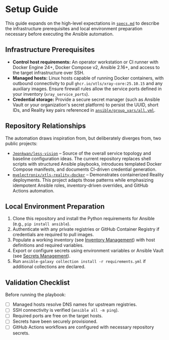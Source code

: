 # Setup Guide

This guide expands on the high-level expectations in [`specs.md`](../specs.md) to describe the infrastructure prerequisites and local environment preparation necessary before executing the Ansible automation.

## Infrastructure Prerequisites

- **Control host requirements:** An operator workstation or CI runner with Docker Engine 24+, Docker Compose v2, Ansible 2.16+, and access to the target infrastructure over SSH.
- **Managed hosts:** Linux hosts capable of running Docker containers, with outbound connectivity to pull `ghcr.io/xtls/xray-core:25.10.15` and any auxiliary images. Ensure firewall rules allow the service ports defined in your inventory (`xray_service_ports`).
- **Credential storage:** Provide a secure secret manager (such as Ansible Vault or your organization's secret platform) to persist the UUID, short IDs, and Reality key pairs referenced in [`ansible/group_vars/all.yml`](../ansible/group_vars/all.yml).

## Repository Relationships

The automation draws inspiration from, but deliberately diverges from, two public projects:

- [`Jeonkwan/less-vision`](https://github.com/Jeonkwan/less-vision) – Source of the overall service topology and baseline configuration ideas. The current repository replaces shell scripts with structured Ansible playbooks, introduces templated Docker Compose manifests, and documents CI-driven credential generation.
- [`myelectronix/xtls-reality-docker`](https://github.com/myelectronix/xtls-reality-docker) – Demonstrates containerized Reality deployments. This project adapts those patterns while emphasizing idempotent Ansible roles, inventory-driven overrides, and GitHub Actions automation.

## Local Environment Preparation

1. Clone this repository and install the Python requirements for Ansible (e.g., `pip install ansible`).
2. Authenticate with any private registries or GitHub Container Registry if credentials are required to pull images.
3. Populate a working inventory (see [Inventory Management](operations.md#inventory-management)) with host definitions and required variables.
4. Export or configure secrets using environment variables or Ansible Vault (see [Secrets Management](secrets-management.md)).
5. Run `ansible-galaxy collection install -r requirements.yml` if additional collections are declared.

## Validation Checklist

Before running the playbook:

- [ ] Managed hosts resolve DNS names for upstream registries.
- [ ] SSH connectivity is verified (`ansible all -m ping`).
- [ ] Required ports are free on the target hosts.
- [ ] Secrets have been securely provisioned.
- [ ] GitHub Actions workflows are configured with necessary repository secrets.
